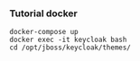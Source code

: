 ### Tutorial docker
```
docker-compose up
docker exec -it keycloak bash
cd /opt/jboss/keycloak/themes/
```